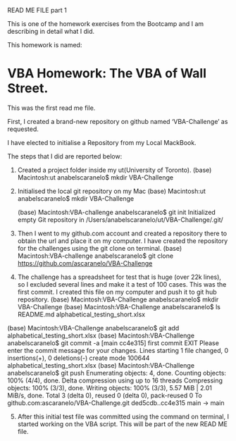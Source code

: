 READ ME FILE part 1

This is one of the homework exercises from the Bootcamp and I am describing in detail what I did.

This homework is named:
# VBA Homework: The VBA of Wall Street.
This was the first read me file.

First, I created a brand-new repository on github named ‘VBA-Challenge’ as requested.

I have elected to initialise a Repository from my Local MackBook.

The steps that I did are reported below:
1.	Created a project folder inside my ut(University of Toronto).
(base) Macintosh:ut anabelscaranelo$ mkdir VBA-Challenge

2.	Initialised the local git repository on my Mac
(base) Macintosh:ut anabelscaranelo$ mkdir VBA-Challenge

	(base) Macintosh:VBA-challenge anabelscaranelo$ git init 
Initialized empty Git repository in /Users/anabelscaranelo/ut/VBA-Challenge/.git/

3.	Then I went to my github.com account and created a repository there to obtain the url and place it on my computer. I have created the repository for the challenges using the git clone on terminal.
(base) Macintosh:VBA-challenge anabelscaranelo$ git clone https://github.com/ascaranelo/VBA-Challenge

4.	 The challenge has a spreadsheet for test that is huge (over 22k lines), so I excluded several lines and make it a test of 100 cases. This was the first commit. I created this file on my computer and push it to git hub repository.
(base) Macintosh:VBA-Challenge anabelscaranelo$ mkdir VBA-Challenge
(base) Macintosh:VBA-Challenge anabelscaranelo$ ls
README.md			alphabetical_testing_short.xlsx

(base) Macintosh:VBA-Challenge anabelscaranelo$ git add alphabetical_testing_short.xlsx
(base) Macintosh:VBA-Challenge anabelscaranelo$ git commit -a
[main cc4e315] first commit EXIT  Please enter the commit message for your changes. Lines starting
 1 file changed, 0 insertions(+), 0 deletions(-)
 create mode 100644 alphabetical_testing_short.xlsx
(base) Macintosh:VBA-Challenge anabelscaranelo$ git push
Enumerating objects: 4, done.
Counting objects: 100% (4/4), done.
Delta compression using up to 16 threads
Compressing objects: 100% (3/3), done.
Writing objects: 100% (3/3), 5.57 MiB | 2.01 MiB/s, done.
Total 3 (delta 0), reused 0 (delta 0), pack-reused 0
To github.com:ascaranelo/VBA-Challenge.git
   ded5cdb..cc4e315  main -> main

5.	After this initial test file was committed using the command on terminal, I started working on the VBA script. This will be part of the new READ ME file.
